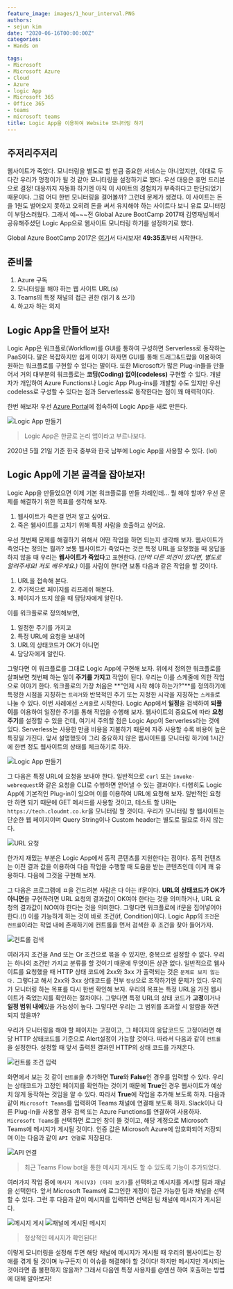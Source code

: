 ```yaml
---
feature_image: images/1_hour_interval.PNG
authors:
- sejun kim
date: "2020-06-16T00:00:00Z"
categories:
- Hands on

tags:
- Microsoft
- Microsoft Azure
- Cloud
- Azure
- logic App
- Microsoft 365
- Office 365
- teams
- microsoft teams
title: Logic App을 이용하여 Website 모니터링 하기
---
```


## 주저리주저리
웹사이트가 죽었다.
모니터링을 별도로 할 만큼 중요한 서비스는 아니었지만, 이대로 두다간 우리가 멍청이가 될 것 같아 모니터링을 설정하기로 했다. 우선 대응은 휴먼 드리븐으로 결정! 대응까지 자동화 하기엔 아직 이 사이트의 경험치가 부족하다고 판단되었기 때문이다. 그럼 어디 한번 모니터링을 걸어볼까?
그런데 문제가 생겼다. 이 사이트는 돈을 1원도 벌어오지 못하고 오히려 돈을 써서 유지해야 하는 사이트다 보니 유료 모니터링이 부담스러웠다. 그래서 예~~~전 Global Azure BootCamp 2017때 김영재님께서 공유해주셨던 Logic App으로 웹사이트 모니터링 하기를 설정하기로 했다.

Global Azure BootCamp 2017은 [여기](https://www.youtube.com/watch?v=fkgo8a4EO0s)서 다시보자! **49:35초**부터 시작한다.

## 준비물
1. Azure 구독
1. 모니터링을 해야 하는 웹 사이트 URL(s)
1. Teams의 특정 채널의 접근 권한 (읽기 & 쓰기)
1. 하고자 하는 의지

## Logic App을 만들어 보자!
Logic App은 워크플로(Workflow)를 GUI를 통하여 구성하면 Serverless로 동작하는 PaaS이다. 말은 복잡하지만 쉽게 이야기 하자면 GUI를 통해 드래그&드랍을 이용하여 원하는 워크플로를 구현할 수 있다는 말이다. 또한 Microsoft가 많은 Plug-in들을 만들어서 거의 대부분의 워크플로는 **코딩(Coding) 없이(codeless)** 구현할 수 있다. 개발자가 개입하여 Azure Functions나 Logic App Plug-ins를 개발할 수도 있지만 우선 codeless로 구성할 수 있다는 점과 Serverless로 동작한다는 점이 꽤 매력적이다.

한번 해보자! 우선 [Azure Portal](https://portal.azure.com/)에 접속하여 Logic App을 새로 만든다.

![Logic App 만들기](images/create_logic_app.PNG)
> Logic App은 한글로 논리 앱이라고 부르나보다.

2020년 5월 21일 기준 한국 중부와 한국 남부에 Logic App을 사용할 수 있다. (lol)

## Logic App에 기본 골격을 잡아보자!
Logic App을 만들었으면 이제 기본 워크플로를 만들 차례인데... 뭘 해야 할까? 우선 문제를 해결하기 위한 목표를 생각해 보자.
1. 웹사이트가 죽은걸 먼저 알고 싶어요.
1. 죽은 웹사이트를 고치기 위해 특정 사람을 호출하고 싶어요.

우선 첫번째 문제를 해결하기 위해서 어떤 작업을 하면 되는지 생각해 보자. 웹사이트가 죽었다는 정의는 뭘까? 보통 웹사이트가 죽었다는 것은 특정 URL을 요청했을 때 응답을 하지 않을 때 우리는 **웹사이트가 죽었다**고 표현한다. *(만약 다른 의견이 있다면, 별도로 알려주세요! 저도 배우게요.)* 이를 사람이 한다면 보통 다음과 같은 작업을 할 것이다.
1. URL을 접속해 본다.
1. 주기적으로 페이지를 리프레쉬 해본다.
1. 페이지가 뜨지 않을 때 담당자에게 알린다.

이를 워크플로로 정의해보면,
1. 일정한 주기를 가지고
1. 특정 URL에 요청을 보내어
1. URL의 상태코드가 OK가 아니면
1. 담당자에게 알린다.

그렇다면 이 워크플로를 그대로 Logic App에 구현해 보자. 위에서 정의한 워크플로를 살펴보면 첫번째 하는 일이 **주기를 가지고** 작업이 된다. 우리는 이를 스케줄에 의한 작업으로 이야기 한다. 워크플로의 가장 처음은 **"언제 시작 해야 하는가?"**를 정의하기에 특정한 시점을 지칭하는 `트리거`와 반복적인 주기 또는 지정한 시각을 지칭하는 `스케줄`로 나눌 수 있다. 이번 사례에선 `스케줄`로 시작한다. Logic App에서 **일정**을 검색하여 **되풀이**를 이용하여 일정한 주기를 통해 작업을 수행해 보자. 웹사이트의 중요도에 따라 **요청 주기**를 설정할 수 있을 건데, 여기서 주의할 점은 Logic App이 Serverless라는 것에 있다. Serverless는 사용한 만큼 비용을 지불하기 때문에 자주 사용할 수록 비용이 높은 특징일 가진다. 앞서 설명했듯이 그리 중요하지 않은 웹사이트를 모니터링 하기에 1시간에 한번 정도 웹사이트의 상태를 체크하기로 하자.

![Logic App 만들기](images/1_hour_interval.PNG)

그 다음은 특정 URL에 요청을 보내야 한다. 일반적으로 `curl` 또는 `invoke-webrequest`와 같은 요청을 CLI로 수행하면 얻어낼 수 있는 결과이다. 다행히도 Logic App에 기본적인 Plug-in이 있으며 이를 이용하여 URL에 요청해 보자. 일반적인 요청만 하면 되기 때문에 GET 메서드를 사용할 것이고, 테스트 할 URI는 `https://tech.cloudmt.co.kr`을 모니터링 할 것이다. 우리가 모니터링 할 웹사이트는 단순한 웹 페이지이며 Query String이나 Custom header는 별도로 필요로 하지 않는다.

![URL 요청](images/request_http.PNG)

한가지 재밌는 부분은 Logic App에서 동적 콘텐츠를 지원한다는 점이다. 동적 컨텐츠는 이전 결과 값을 이용하여 다음 작업을 수행할 때 도움을 받는 콘텐츠인데 이게 꽤 유용하다. 다음에 그것을 구현해 보자.

그 다음은 프로그램에 ㅍ을 건드려본 사람은 다 아는 if문이다. **URL의 상태코드가 OK가 아니면**을 구현하려면 URL 요청의 결과값이 OK여야 한다는 것을 의미하거나, URL 요청의 결과값이 NO여야 한다는 것을 의미한다. 그렇다면 워크플로에 if문을 집어넣어야 한다.(!) 이를 가능하게 하는 것이 바로 조건(if, Condition)이다. Logic App의 `조건`은 `컨트롤`이라는 작업 내에 존재하기에 컨트롤을 먼저 검색한 후 조건을 찾아 들어가자.

![컨트롤 검색](images/condition_control.PNG)

여러가지 조건을 And 또는 Or 조건으로 묶을 수 있지만, 중복으로 설정할 수 없다. 우리는 하나의 조건만 가지고 분류를 할 것이기 때문에 무엇이든 상관 없다. 일반적으로 웹사이트를 요청했을 때 HTTP 상태 코드에 2xx와 3xx 가 출력되는 것은 `문제로 보지 않는다.` 그렇다고 해서 2xx와 3xx 상태코드를 전부 `정상`으로 조작하기엔 문제가 있다. 우리가 모니터링 하는 목표를 다시 한번 확인해 보자. 우리의 목표는 특정 URL을 가진 웹사이트가 죽었는지를 확인하는 절차이다. 그렇다면 특정 URL의 상태 코드가 **고정**이거나 **일정 범위 내에**있을 가능성이 높다. 그렇다면 우리는 그 범위를 초과할 시 알람을 하면 되지 않을까?

우리가 모니터링을 해야 할 페이지는 고정이고, 그 페이지의 응답코드도 고정이라면 해당 HTTP 상태코드를 기준으로 Alert설정이 가능할 것이다. 따라서 다음과 같이 `컨트롤`을 설정한다. 설정할 때 앞서 출력된 결과인 HTTP의 상태 코드를 가져온다.

![컨트롤 조건 입력](images/control_options.PNG)

화면에서 보는 것 같이 `컨트롤`을 추가하면 **Ture**와 **False**인 경우를 입력할 수 있다. 우리는 상태코드가 고정인 페이지를 확인하는 것이기 때문에 **True**인 경우 웹사이트가 예상치 않게 동작하는 것임을 알 수 있다. 따라서 **True**에 작업을 추가해 보도록 하자. 다음과 같이 `Microsoft Teams`를 입력하여 Teams 채널에 연결해 보도록 하자. Slack이나 다른 Plug-In을 사용할 경우 검색 또는 Azure Functions를 연결하여 사용하자. `Microsoft Teams`를 선택하면 로그인 창이 뜰 것이고, 해당 계정으로 Microsoft Teams에 메시지가 게시될 것이다. 인증 값은 Microsoft Azure에 암호화되어 저장되며 이는 다음과 같이 `API 연결`로 저장된다.

![API 연결](images/APIConnection.PNG)
> 최근 Teams Flow bot을 통한 메시지 게시도 할 수 있도록 기능이 추가되었다.

여러가지 작업 중에 `메시지 게시(V3) (미리 보기)`를 선택하고 메시지를 게시할 팀과 채널을 선택한다. 앞서 Microsoft Teams에 로그인한 계정이 접근 가능한 팀과 채널을 선택할 수 있다. 그런 후 다음과 같이 메시지를 입력하면 선택된 팀 채널에 메시지가 게시된다.

![메시지 게시](images/post_a_message.PNG)
![채널에 게시된 메시지](images/posted_a_message.PNG)
> 정상적인 메시지가 확인된다!

이렇게 모니터링을 설정해 두면 해당 채널에 메시지가 게시될 때 우리의 웹사이트는 장애를 겪게 될 것이며 누구든지 이 이슈를 해결해야 할 것이다! 하지만 메시지만 게시되는 것이라면 좀 불편하지 않을까? 그래서 다음엔 특정 사용자를 @멘션 하여 호출하는 방법에 대해 알아보자!